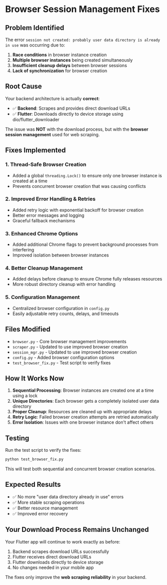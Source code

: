# Browser Session Management Fixes

## Problem Identified

The error `session not created: probably user data directory is already in use` was occurring due to:

1. **Race conditions** in browser instance creation
2. **Multiple browser instances** being created simultaneously
3. **Insufficient cleanup delays** between browser sessions
4. **Lack of synchronization** for browser creation

## Root Cause

Your backend architecture is actually **correct**:
- ✅ **Backend**: Scrapes and provides direct download URLs
- ✅ **Flutter**: Downloads directly to device storage using dio/flutter_downloader

The issue was **NOT** with the download process, but with the **browser session management** used for web scraping.

## Fixes Implemented

### 1. Thread-Safe Browser Creation
- Added a global `threading.Lock()` to ensure only one browser instance is created at a time
- Prevents concurrent browser creation that was causing conflicts

### 2. Improved Error Handling & Retries
- Added retry logic with exponential backoff for browser creation
- Better error messages and logging
- Graceful fallback mechanisms

### 3. Enhanced Chrome Options
- Added additional Chrome flags to prevent background processes from interfering
- Improved isolation between browser instances

### 4. Better Cleanup Management
- Added delays before cleanup to ensure Chrome fully releases resources
- More robust directory cleanup with error handling

### 5. Configuration Management
- Centralized browser configuration in `config.py`
- Easily adjustable retry counts, delays, and timeouts

## Files Modified

- `browser.py` - Core browser management improvements
- `scraper.py` - Updated to use improved browser creation
- `session_mgr.py` - Updated to use improved browser creation
- `config.py` - Added browser configuration options
- `test_browser_fix.py` - Test script to verify fixes

## How It Works Now

1. **Sequential Processing**: Browser instances are created one at a time using a lock
2. **Unique Directories**: Each browser gets a completely isolated user data directory
3. **Proper Cleanup**: Resources are cleaned up with appropriate delays
4. **Retry Logic**: Failed browser creation attempts are retried automatically
5. **Error Isolation**: Issues with one browser instance don't affect others

## Testing

Run the test script to verify the fixes:

```bash
python test_browser_fix.py
```

This will test both sequential and concurrent browser creation scenarios.

## Expected Results

- ✅ No more "user data directory already in use" errors
- ✅ More stable scraping operations
- ✅ Better resource management
- ✅ Improved error recovery

## Your Download Process Remains Unchanged

Your Flutter app will continue to work exactly as before:
1. Backend scrapes download URLs successfully
2. Flutter receives direct download URLs
3. Flutter downloads directly to device storage
4. No changes needed in your mobile app

The fixes only improve the **web scraping reliability** in your backend.
